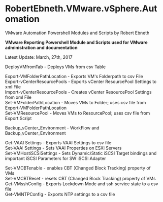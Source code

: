 # RobertEbneth.VMware.vSphere.Automation
VMware Automation Powershell Modules and Scripts by Robert Ebneth

**VMware Reporting Powershell Module and Scripts
used for VMware administration and documentation**

Latest Update: March, 27th, 2017

DeployVMfromTab					- Deploys VMs from csv Table  

Export-VMFolderPathLocation		- Exports VM's Folderpath to csv File  
Export-vCenterResourcePools		- Exports vCenter ResourcePool Settings to xml File  
Import-vCenterResourcePools		- Creates vCenter ResourcePool Settings from xml File  
Set-VMFolderPathLocation		- Moves VMs to Folder; uses csv file from Export-VMFolderPathLocation  
Set-VMResourcePool				- Moves VMs to ResourcePool; uses csv file from Export Script  

Backup_vCenter_Environment		- WorkFlow and Backup_vCenter_Environment  

Get-VAAI Settings				- Exports VAAI Settings to csv file  
Set-VAAI Settings				- Sets VAAI Properties on ESXi Servers  
Set-VMHostiSCSISettings			- Sets Dynamic/Static iSCSI Target bindings and important iSCSI Parameters for SW iSCSI Adapter  

Set-VMCBTenable					- enables CBT (Changed Block Tracking) property of VMs  
Set-VMCBTReset					- resets CBT (Changed Block Tracking) property of VMs  
Get-VMsshConfig					- Exports Lockdown Mode and ssh service state to a csv file  
Get-VMNTPConfig					- Exports NTP settings to a csv file  
